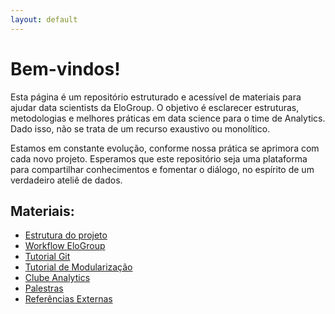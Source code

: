 ```yaml
---
layout: default
---
```


# Bem-vindos!

Esta página é um repositório estruturado e acessível de materiais para ajudar data scientists da EloGroup. O objetivo é esclarecer estruturas, metodologias e melhores práticas em data science para o time de Analytics. Dado isso, não se trata de um recurso exaustivo ou monolítico. 

Estamos em constante evolução, conforme nossa prática se aprimora com cada novo projeto. Esperamos que este repositório seja uma plataforma para compartilhar conhecimentos e fomentar o diálogo, no espírito de um verdadeiro ateliê de dados.

<!-- - [Link para a estruturação](/pages/configuracao_projeto.html). -->

## Materiais:

- [Estrutura do projeto](/pages/estrutura_projeto.html)
- [Workflow EloGroup](/pages/workflow.html)
- [Tutorial Git](/pages/git_tutorial.html)
- [Tutorial de Modularização](/pages/modular.html)
- [Clube Analytics](/pages/modular.html)
- [Palestras](/pages/palestras.html)
- [Referências Externas](/pages/referencias.html)

